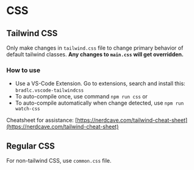 # CSS

## Tailwind CSS

Only make changes in `tailwind.css` file to change primary behavior of default tailwind classes. **Any changes to `main.css` will get overridden.**

### How to use

- Use a VS-Code Extension. Go to extensions, search and install this: `bradlc.vscode-tailwindcss`
- To auto-compile once, use command `npm run css` or
- To auto-compile automatically when change detected, use `npm run watch-css`

Cheatsheet for assistance: [https://nerdcave.com/tailwind-cheat-sheet](https://nerdcave.com/tailwind-cheat-sheet)

## Regular CSS

For non-tailwind CSS, use `common.css` file.
